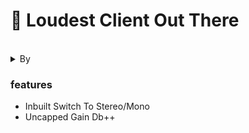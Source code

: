 # 🫧 Loudest Client Out There
<br>
<details>
  <summary>By</summary>
</details>
<h3>features</h3>
<ul>
  <li>Inbuilt Switch To Stereo/Mono</li>
  <li>Uncapped Gain Db++</li>
</ul>
